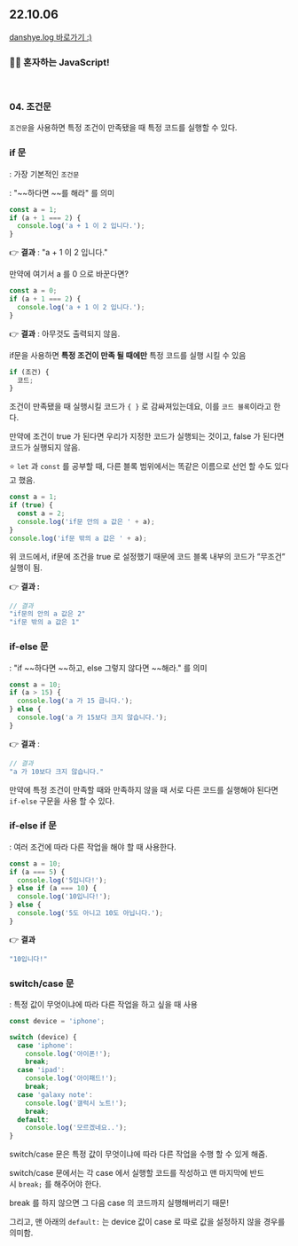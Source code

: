 <h2>22.10.06</h2>
<a href="https://velog.io/@leedahye2001/%ED%98%BC%EC%9E%90%ED%95%98%EB%8A%94-JavaScript-5">danshye.log 바로가기 :)</a>
<br>
<h3>🙋‍♀️ 혼자하는 JavaScript!</h3>
<br>

### 04. 조건문
`조건문`을 사용하면 특정 조건이 만족됐을 때 특정 코드를 실행할 수 있다.

### **if 문**

: 가장 기본적인 `조건문`

: "~~하다면 ~~를 해라" 를 의미

```jsx
const a = 1;
if (a + 1 === 2) {
  console.log('a + 1 이 2 입니다.');
}
```

👉 **결과** : "a + 1 이 2 입니다."

만약에 여기서 a 를 0 으로 바꾼다면?

```jsx
const a = 0;
if (a + 1 === 2) {
  console.log('a + 1 이 2 입니다.');
}
```

👉 **결과** : 아무것도 출력되지 않음.

if문을 사용하면 **특정 조건이 만족 될 때에만** 특정 코드를 실행 시킬 수 있음

```jsx
if (조건) {
  코드;
}
```

조건이 만족됐을 때 실행시킬 코드가 `{ }` 로 감싸져있는데요, 이를 `코드 블록`이라고 한다.

만약에 조건이 true 가 된다면 우리가 지정한 코드가 실행되는 것이고, false 가 된다면 코드가 실행되지 않음.

⭐️ `let` 과 `const` 를 공부할 때, 다른 블록 범위에서는 똑같은 이름으로 선언 할 수도 있다고 했음.

```jsx
const a = 1;
if (true) {
  const a = 2;
  console.log('if문 안의 a 값은 ' + a);
}
console.log('if문 밖의 a 값은 ' + a);
```

위 코드에서, if문에 조건을 true 로 설정했기 때문에 코드 블록 내부의 코드가  ”무조건” 실행이 됨.

👉 **결과 :**

```jsx
// 결과
"if문의 안의 a 값은 2"
"if문 밖의 a 값은 1"
```

### **if-else 문**

: "if ~~하다면 ~~하고, else 그렇지 않다면 ~~해라." 를 의미

```jsx
const a = 10;
if (a > 15) {
  console.log('a 가 15 큽니다.');
} else {
  console.log('a 가 15보다 크지 않습니다.');
}
```

👉 **결과** :

```jsx
// 결과
"a 가 10보다 크지 않습니다."
```

만약에 특정 조건이 만족할 때와 만족하지 않을 때 서로 다른 코드를 실행해야 된다면 `if-else` 구문을 사용 할 수 있다.

### **if-else if 문**

: 여러 조건에 따라 다른 작업을 해야 할 때 사용한다.

```jsx
const a = 10;
if (a === 5) {
  console.log('5입니다!');
} else if (a === 10) {
  console.log('10입니다!');
} else {
  console.log('5도 아니고 10도 아닙니다.');
}
```

👉 **결과** 

```jsx
"10입니다!"
```

### **switch/case 문**

: 특정 값이 무엇이냐에 따라 다른 작업을 하고 싶을 때 사용

```jsx
const device = 'iphone';

switch (device) {
  case 'iphone':
    console.log('아이폰!');
    break;
  case 'ipad':
    console.log('아이패드!');
    break;
  case 'galaxy note':
    console.log('갤럭시 노트!');
    break;
  default:
    console.log('모르겠네요..');
}
```

switch/case 문은 특정 값이 무엇이냐에 따라 다른 작업을 수행 할 수 있게 해줌.

switch/case 문에서는 각 case 에서 실행할 코드를 작성하고 맨 마지막에 반드시 `break;` 를 해주어야 한다.

break 를 하지 않으면 그 다음 case 의 코드까지 실행해버리기 때문!

그리고, 맨 아래의 `default:` 는 device 값이 case 로 따로 값을 설정하지 않을 경우를 의미함.

